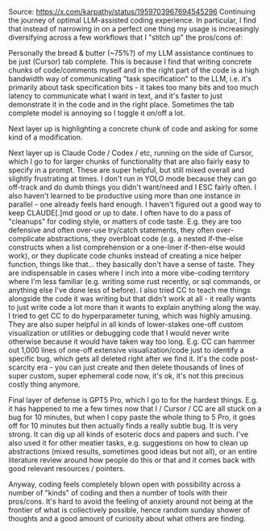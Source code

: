 Source: https://x.com/karpathy/status/1959703967694545296
Continuing the journey of optimal LLM-assisted coding experience. In particular, I find that instead of narrowing in on a perfect one thing my usage is increasingly diversifying across a few workflows that I "stitch up" the pros/cons of:

Personally the bread & butter (~75%?) of my LLM assistance continues to be just (Cursor) tab complete. This is because I find that writing concrete chunks of code/comments myself and in the right part of the code is a high bandwidth way of communicating "task specification" to the LLM, i.e. it's primarily about task specification bits - it takes too many bits and too much latency to communicate what I want in text, and it's faster to just demonstrate it in the code and in the right place. Sometimes the tab complete model is annoying so I toggle it on/off a lot.

Next layer up is highlighting a concrete chunk of code and asking for some kind of a modification.

Next layer up is Claude Code / Codex / etc, running on the side of Cursor, which I go to for larger chunks of functionality that are also fairly easy to specify in a prompt. These are super helpful, but still mixed overall and slightly frustrating at times. I don't run in YOLO mode because they can go off-track and do dumb things you didn't want/need and I ESC fairly often. I also haven't learned to be productive using more than one instance in parallel - one already feels hard enough. I haven't figured out a good way to keep CLAUDE[.]md good or up to date. I often have to do a pass of "cleanups" for coding style, or matters of code taste. E.g. they are too defensive and often over-use try/catch statements, they often over-complicate abstractions, they overbloat code (e.g. a nested if-the-else constructs when a list comprehension or a one-liner if-then-else would work), or they duplicate code chunks instead of creating a nice helper function, things like that... they basically don't have a sense of taste. They are indispensable in cases where I inch into a more vibe-coding territory where I'm less familiar (e.g. writing some rust recently, or sql commands, or anything else I've done less of before). I also tried CC to teach me things alongside the code it was writing but that didn't work at all - it really wants to just write code a lot more than it wants to explain anything along the way. I tried to get CC to do hyperparameter tuning, which was highly amusing. They are also super helpful in all kinds of lower-stakes one-off custom visualization or utilities or debugging code that I would never write otherwise because it would have taken way too long. E.g. CC can hammer out 1,000 lines of one-off extensive visualization/code just to identify a specific bug, which gets all deleted right after we find it. It's the code post-scarcity era - you can just create and then delete thousands of lines of super custom, super ephemeral code now, it's ok, it's not this precious costly thing anymore.

Final layer of defense is GPT5 Pro, which I go to for the hardest things. E.g. it has happened to me a few times now that I / Cursor / CC are all stuck on a bug for 10 minutes, but when I copy paste the whole thing to 5 Pro, it goes off for 10 minutes but then actually finds a really subtle bug. It is very strong. It can dig up all kinds of esoteric docs and papers and such. I've also used it for other meatier tasks, e.g. suggestions on how to clean up abstractions (mixed results, sometimes good ideas but not all), or an entire literature review around how people do this or that and it comes back with good relevant resources / pointers.

Anyway, coding feels completely blown open with possibility across a number of "kinds" of coding and then a number of tools with their pros/cons. It's hard to avoid the feeling of anxiety around not being at the frontier of what is collectively possible, hence random sunday shower of thoughts and a good amount of curiosity about what others are finding.